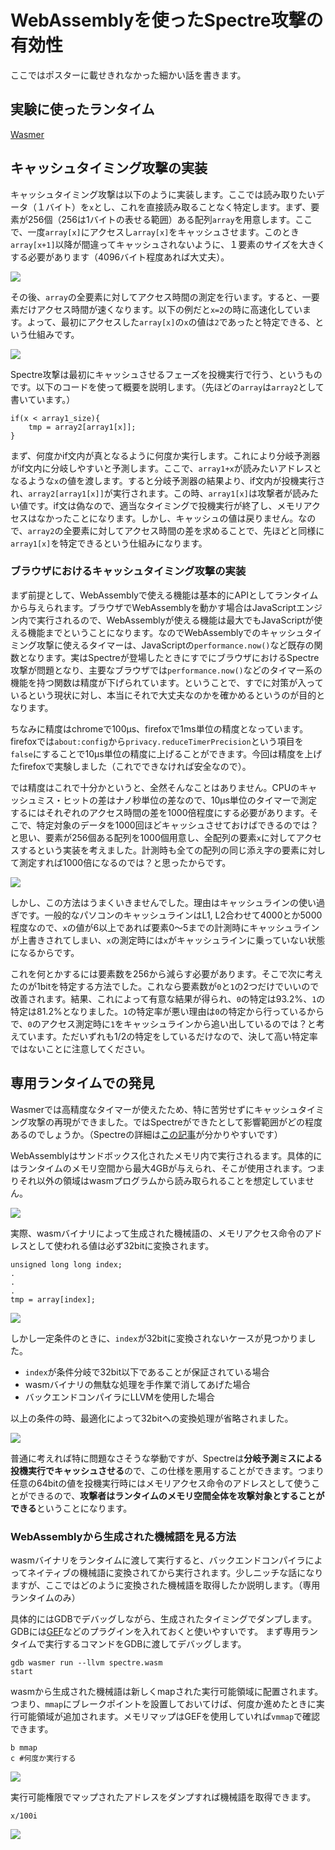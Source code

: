 # WebAssemblyを使ったSpectre攻撃の有効性
ここではポスターに載せきれなかった細かい話を書きます。

## 実験に使ったランタイム
[Wasmer](https://github.com/wasmerio/wasmer)

## キャッシュタイミング攻撃の実装
キャッシュタイミング攻撃は以下のように実装します。ここでは読み取りたいデータ（１バイト）を`x`とし、これを直接読み取ることなく特定します。まず、要素が256個（256は1バイトの表せる範囲）ある配列`array`を用意します。ここで、一度`array[x]`にアクセスし`array[x]`をキャッシュさせます。このとき`array[x+1]`以降が間違ってキャッシュされないように、１要素のサイズを大きくする必要があります（4096バイト程度あれば大丈夫）。

![](img/cachetiming.png)

その後、`array`の全要素に対してアクセス時間の測定を行います。すると、一要素だけアクセス時間が速くなります。以下の例だと`x=2`の時に高速化しています。よって、最初にアクセスした`array[x]`の`x`の値は`2`であったと特定できる、という仕組みです。

![](img/cachetiming2.png)

Spectre攻撃は最初にキャッシュさせるフェーズを投機実行で行う、というものです。以下のコードを使って概要を説明します。（先ほどの`array`は`array2`として書いています。）
```
if(x < array1_size){
    tmp = array2[array1[x]];
}
```
まず、何度かif文内が真となるように何度か実行します。これにより分岐予測器がif文内に分岐しやすいと予測します。ここで、`array1+x`が読みたいアドレスとなるような`x`の値を渡します。すると分岐予測器の結果より、if文内が投機実行され、`array2[array1[x]]`が実行されます。この時、`array1[x]`は攻撃者が読みたい値です。if文は偽なので、適当なタイミングで投機実行が終了し、メモリアクセスはなかったことになります。しかし、キャッシュの値は戻りません。なので、`array2`の全要素に対してアクセス時間の差を求めることで、先ほどと同様に`array1[x]`を特定できるという仕組みになります。

### ブラウザにおけるキャッシュタイミング攻撃の実装
まず前提として、WebAssemblyで使える機能は基本的にAPIとしてランタイムから与えられます。ブラウザでWebAssemblyを動かす場合はJavaScriptエンジン内で実行されるので、WebAssemblyが使える機能は最大でもJavaScriptが使える機能までということになります。なのでWebAssemblyでのキャッシュタイミング攻撃に使えるタイマーは、JavaScriptの`performance.now()`など既存の関数となります。実はSpectreが登場したときにすでにブラウザにおけるSpectre攻撃が問題となり、主要なブラウザでは`performance.now()`などのタイマー系の機能を持つ関数は精度が下げられています。ということで、すでに対策が入っているという現状に対し、本当にそれで大丈夫なのかを確かめるというのが目的となります。

ちなみに精度はchromeで100μs、firefoxで1ms単位の精度となっています。firefoxでは`about:config`から`privacy.reduceTimerPrecision`という項目を`false`にすることで10μs単位の精度に上げることができます。今回は精度を上げたfirefoxで実験しました（これでできなければ安全なので）。

では精度はこれで十分かというと、全然そんなことはありません。CPUのキャッシュミス・ヒットの差はナノ秒単位の差なので、10μs単位のタイマーで測定するにはそれぞれのアクセス時間の差を1000倍程度にする必要があります。そこで、特定対象のデータを1000回ほどキャッシュさせておけばできるのでは？と思い、要素が256個ある配列を1000個用意し、全配列の要素`x`に対してアクセスするという実装を考えました。計測時も全ての配列の同じ添え字の要素に対して測定すれば1000倍になるのでは？と思ったからです。

![](img/cachetiming_byte.png)

しかし、この方法はうまくいきませんでした。理由はキャッシュラインの使い過ぎです。一般的なパソコンのキャッシュラインはL1, L2合わせて4000とか5000程度なので、`x`の値が6以上であれば要素0～5までの計測時にキャッシュラインが上書きされてしまい、`x`の測定時には`x`がキャッシュラインに乗っていない状態になるからです。

これを何とかするには要素数を256から減らす必要があります。そこで次に考えたのが1bitを特定する方法でした。これなら要素数が`0`と`1`の2つだけでいいので改善されます。結果、これによって有意な結果が得られ、`0`の特定は93.2%、`1`の特定は81.2%となりました。`1`の特定率が悪い理由は`0`の特定から行っているからで、`0`のアクセス測定時に`1`をキャッシュラインから追い出しているのでは？と考えています。ただいずれも1/2の特定をしているだけなので、決して高い特定率ではないことに注意してください。

## 専用ランタイムでの発見
Wasmerでは高精度なタイマーが使えたため、特に苦労せずにキャッシュタイミング攻撃の再現ができました。ではSpectreができたとして影響範囲がどの程度あるのでしょうか。（Spectreの詳細は[この記事](https://milestone-of-se.nesuke.com/sv-advanced/sv-security/meltdown-spectre/)が分かりやすいです）

WebAssemblyはサンドボックス化されたメモリ内で実行されるます。具体的にはランタイムのメモリ空間から最大4GBが与えられ、そこが使用されます。つまりそれ以外の領域はwasmプログラムから読み取られることを想定していません。

![](img/wasm_memory.png)

実際、wasmバイナリによって生成された機械語の、メモリアクセス命令のアドレスとして使われる値は必ず32bitに変換されます。
```
unsigned long long index;
.
.
.
tmp = array[index];
```

![](img/wasm_memory2.png)

しかし一定条件のときに、`index`が32bitに変換されないケースが見つかりました。
* `index`が条件分岐で32bit以下であることが保証されている場合
* wasmバイナリの無駄な処理を手作業で消してあげた場合
* バックエンドコンパイラにLLVMを使用した場合

以上の条件の時、最適化によって32bitへの変換処理が省略されました。

![](img/wasm_memory3.png)

普通に考えれば特に問題なさそうな挙動ですが、Spectreは**分岐予測ミスによる投機実行でキャッシュさせる**ので、この仕様を悪用することができます。つまり任意の64bitの値を投機実行時にはメモリアクセス命令のアドレスとして使うことができるので、**攻撃者はランタイムのメモリ空間全体を攻撃対象とすることができる**ということになります。

### WebAssemblyから生成された機械語を見る方法
wasmバイナリをランタイムに渡して実行すると、バックエンドコンパイラによってネイティブの機械語に変換されてから実行されます。少しニッチな話になりますが、ここではどのように変換された機械語を取得したか説明します。（専用ランタイムのみ）

具体的にはGDBでデバッグしながら、生成されたタイミングでダンプします。GDBには[GEF](https://github.com/hugsy/gef)などのプラグインを入れておくと使いやすいです。
まず専用ランタイムで実行するコマンドをGDBに渡してデバッグします。
```
gdb wasmer run --llvm spectre.wasm
start
```
wasmから生成された機械語は新しくmapされた実行可能領域に配置されます。つまり、`mmap`にブレークポイントを設置しておいてけば、何度か進めたときに実行可能領域が追加されます。メモリマップはGEFを使用していれば`vmmap`で確認できます。
```
b mmap
c #何度か実行する
```
![](img/gdb.png)

実行可能権限でマップされたアドレスをダンプすれば機械語を取得できます。
```
x/100i 
```

![](img/gdb2.png)